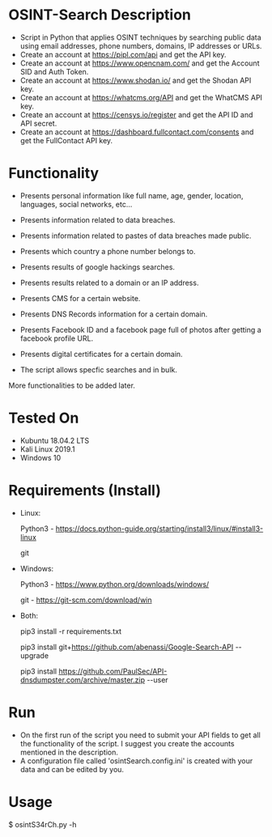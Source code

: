 # OSINT-Search Description
- Script in Python that applies OSINT techniques by searching public data using email addresses, phone numbers, domains, IP addresses or URLs.
- Create an account at https://pipl.com/api and get the API key.
- Create an account at https://www.opencnam.com/ and get the Account SID and Auth Token.
- Create an account at https://www.shodan.io/ and get the Shodan API key.
- Create an account at https://whatcms.org/API and get the WhatCMS API key.
- Create an account at https://censys.io/register and get the API ID and API secret.
- Create an account at https://dashboard.fullcontact.com/consents and get the FullContact API key.

# Functionality

- Presents personal information like full name, age, gender, location, languages, social networks, etc...
- Presents information related to data breaches.
- Presents information related to pastes of data breaches made public.
- Presents which country a phone number belongs to.
- Presents results of google hackings searches.
- Presents results related to a domain or an IP address.
- Presents CMS for a certain website.
- Presents DNS Records information for a certain domain.
- Presents Facebook ID and a facebook page full of photos after getting a facebook profile URL.
- Presents digital certificates for a certain domain.

- The script allows specfic searches and in bulk.

More functionalities to be added later.

# Tested On

- Kubuntu 18.04.2 LTS
- Kali Linux 2019.1
- Windows 10

# Requirements (Install)

- Linux:

  Python3 - https://docs.python-guide.org/starting/install3/linux/#install3-linux

  git

- Windows:

  Python3 - https://www.python.org/downloads/windows/

  git - https://git-scm.com/download/win

- Both:

  pip3 install -r requirements.txt
  
  pip3 install git+https://github.com/abenassi/Google-Search-API --upgrade
  
  pip3 install https://github.com/PaulSec/API-dnsdumpster.com/archive/master.zip --user

# Run

- On the first run of the script you need to submit your API fields to get all the functionality of the script. I suggest you create the accounts mentioned in the description.
- A configuration file called 'osintSearch.config.ini' is created with your data and can be edited by you.

# Usage

$ osintS34rCh.py -h
